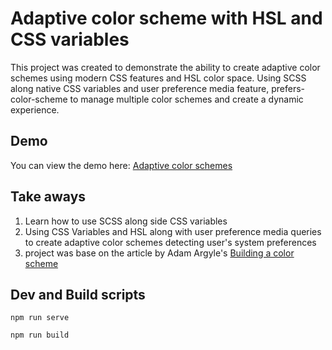 # Adaptive color scheme with HSL and CSS variables
This project was created to demonstrate the ability to create adaptive color schemes using modern CSS features and HSL color space. Using SCSS along native CSS variables and user preference media feature, prefers-color-scheme to manage multiple color schemes and create a dynamic experience.

## Demo
You can view the demo here:
[Adaptive color schemes](https://colors.alxv.dev/)

## Take aways
1. Learn how to use SCSS along side CSS variables
2. Using CSS Variables and HSL along with user preference media queries to create adaptive color schemes detecting user's system preferences
3. project was base on the article by Adam Argyle's [Building a color scheme](https://web.dev/articles/building/a-color-scheme)

## Dev and Build scripts
```
npm run serve
```
```
npm run build
```
